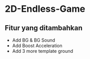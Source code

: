 # 2D-Endless-Game

## Fitur yang ditambahkan
- Add BG & BG Sound
- Add Boost Acceleration
- Add 3 more template ground
